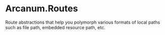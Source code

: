 # Arcanum.Routes
Route abstractions that help you polymorph various formats of local paths such as file path, embedded resource path, etc.
